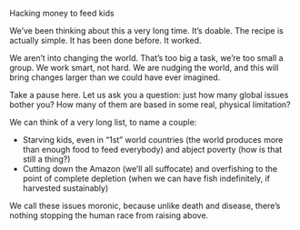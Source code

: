Hacking money to feed kids

We’ve been thinking about this a very long time. It’s doable. The recipe is actually simple.
It has been done before. It worked.

We aren’t into changing the world. That’s too big a task, we’re too small a group.
We work smart, not hard. We are nudging the world, and this will bring changes larger than we could have ever imagined.

Take a pause here. Let us ask you a question: just how many global issues bother you? How many of them are based in some real, physical limitation?

We can think of a very long list, to name a couple:

- Starving kids, even in “1st” world countries (the world produces more than enough food to feed everybody) and abject poverty (how is that still a thing?)
- Cutting down the Amazon (we’ll all suffocate) and overfishing to the point of complete depletion (when we can have fish indefinitely, if harvested sustainably) 

We call these issues moronic, because unlike death and disease, there’s nothing stopping the human race from raising 
above.

